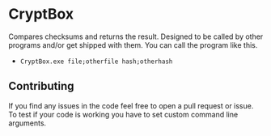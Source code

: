 # CryptBox
Compares checksums and returns the result. Designed to be called by other programs and/or get shipped with them.
You can call the program like this. 
 - `CryptBox.exe file;otherfile hash;otherhash`
## Contributing
If you find any issues in the code feel free to open a pull request or issue.   
To test if your code is working you have to set custom command line arguments.  
